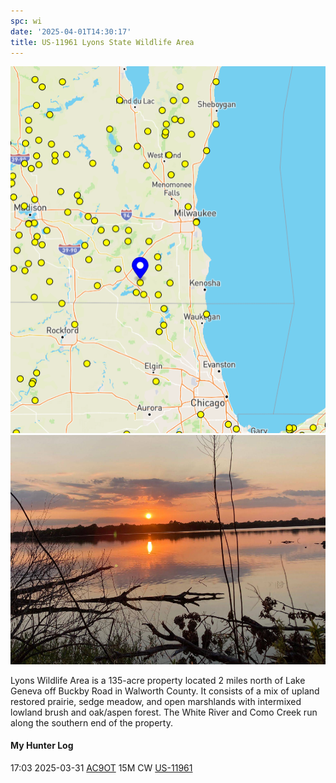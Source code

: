 ```yaml
---
spc: wi
date: '2025-04-01T14:30:17'
title: US-11961 Lyons State Wildlife Area
---
```


![pasted_image.png](/static/pasted_image_0184.png)
![pasted_image001.png](/static/pasted_image001_0156.png)


Lyons Wildlife Area is a 135-acre property located 2 miles north of Lake Geneva off Buckby Road in Walworth County. It consists of a mix of upland restored prairie, sedge meadow, and open marshlands with intermixed lowland brush and oak/aspen forest. The White River and Como Creek run along the southern end of the property. 



#### My Hunter Log
17:03    2025-03-31    [AC9OT](https://qrz.com/db/AC9OT)    15M    CW    [US-11961](https://pota.app/#/park/US-11961)